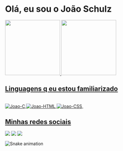 <h1> Olá, eu sou o João Schulz</h1>

<div>
  <a href="https://github.com/JoaoSchulz">
  <img height="180em" src="https://github-readme-stats.vercel.app/api?username=JoaoSchulz&show_icons=true&theme=dracula&include_all_commits=true&count_private=true"/>
  <img height="180em" src="https://github-readme-stats.vercel.app/api/top-langs/?username=JoaoSchulz&layout=compact&langs_count=7&theme=dracula"/>
</div>
  <h2>Linguagens q eu estou familiarizado</h2>
<div>
  <div style="display: inline_block"><br>
  <img align="center" alt="Joao-C" src="https://img.shields.io/badge/C-00599C?style=for-the-badge&logo=c&logoColor=white">
  <img align="center" alt="Joao-HTML" src="https://img.shields.io/badge/HTML-239120?style=for-the-badge&logo=html5&logoColor=white">
  <img align="center" alt="Joao-CSS" src="https://img.shields.io/badge/CSS-239120?&style=for-the-badge&logo=css3&logoColor=white">
  <img align="center" alt -"Joao-JS" src="https://img.shields.io/badge/JavaScript-F7DF1E?style=for-the-badge&logo=javascript&logoColor=black">
</div>
  <h2>Minhas redes sociais</h2>
  <div>
  <a href="https://www.facebook.com/joao.schulzdealmeida" target="_blank"><img src="https://img.shields.io/badge/Facebook-1877F2?style=for-the-badge&logo=facebook&logoColor=white" target="_blank"></a>
  <a href="https://www.instagram.com/joaogschulz/" target="_blank"><img src="https://img.shields.io/badge/-Instagram-%23E4405F?style=for-the-badge&logo=instagram&logoColor=white" target="_blank"></a>
  <a href="https://www.linkedin.com/in/jo%C3%A3o-guilherme-almeida-171b22239/" target="_blank"><img src="https://img.shields.io/badge/-LinkedIn-%230077B5?style=for-the-badge&logo=linkedin&logoColor=white" target="_blank"></a> 
  </div>

   ![Snake animation](https://github.com/JoaoSchulz/JoaoSchulz/blob/output/github-contribution-grid-snake.svg)
